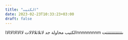 ```yaml
---
title: "الكتيب"
date: 2023-02-23T10:33:23+03:00
draft: false
---
```


الكتيب محاولة جد
لاتلاتلالالات لاالاالاالاالااnnnnnnnnm ىتتتتتتتتتتتتت